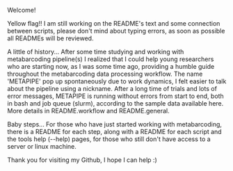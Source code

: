 Welcome!

Yellow flag!! I am still working on the README's text and some connection between scripts, please don't mind about typing errors, as soon as possible all READMEs will be reviewed. 

A little of history...
After some time studying and working with metabarcoding pipeline(s) I realized that I could help young researchers who are starting now, as I was some time ago, providing a humble guide throughout the metabarcoding data processing workflow. The name 'METAPIPE' pop up spontaneously due to work dynamics, I felt easier to talk about the pipeline using a nickname. After a long time of trials and lots of error messages, METAPIPE is running without errors from start to end, both in bash and job queue (slurm), according to the sample data available here. More details in README.workflow and README.general.

Baby steps...
For those who have just started working with metabarcoding, there is a README for each step, along with a README for each script and the tools help (--help) pages, for those who still don't have access to a server or linux machine.

Thank you for visiting my Github, I hope I can help :)

